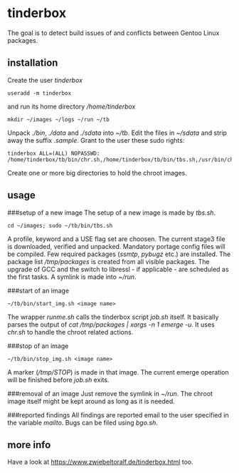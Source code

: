 # tinderbox
The goal is to detect build issues of and conflicts between Gentoo Linux packages.

## installation
Create the user *tinderbox*

    useradd -m tinderbox
and run its home directory */home/tinderbox*
    
    mkdir ~/images ~/logs ~/run ~/tb
Unpack *./bin*, *./data* and *./sdata* into *~/tb*.
Edit the files in *~/sdata* and strip away the suffix *.sample*.
Grant to the user these sudo rights:
    
    tinderbox ALL=(ALL) NOPASSWD: /home/tinderbox/tb/bin/chr.sh,/home/tinderbox/tb/bin/tbs.sh,/usr/bin/chroot
Create one or more big directories to hold the chroot images.

## usage
###setup of a new image
The setup of a new image is made by *tbs.sh*.
    
    cd ~/images; sudo ~/tb/bin/tbs.sh 
A profile, keyword and a USE flag set are choosen.
The current stage3 file is downloaded, verified and unpacked.
Mandatory portage config files will be compiled.
Few required packages (*ssmtp*, *pybugz* etc.) are installed.
The package list */tmp/packages* is created from all visible packages.
The upgrade of GCC and the switch to libressl - if applicable - are scheduled as the first tasks.
A symlink is made into *~/run*.

###start of an image
    
    ~/tb/bin/start_img.sh <image name>

The wrapper *runme.sh* calls the tinderbox script *job.sh* itself.
It basically parses the output of *cat /tmp/packages | xargs -n 1 emerge -u*.
It uses *chr.sh* to handle the chroot related actions.

###stop of an image
    
    ~/tb/bin/stop_img.sh <image name>

A marker (*/tmp/STOP*) is made in that image.
The current emerge operation will be finished before *job.sh* exits.

###removal of an image
Just remove the symlink in *~/run*.
The chroot image itself might be kept around as long as it is needed.

###reported findings
All findings are reported email to the user specified in the variable *mailto*.
Bugs can be filed using *bgo.sh*.

## more info
Have a look at https://www.zwiebeltoralf.de/tinderbox.html too.

